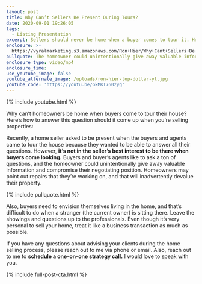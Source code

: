 ```yaml
---
layout: post
title: Why Can’t Sellers Be Present During Tours?
date: 2020-09-01 19:26:05
tags:
  - Listing Presentation
excerpt: Sellers should never be home when a buyer comes to tour it. Here’s why.
enclosure: >-
  https://vyralmarketing.s3.amazonaws.com/Ron+Hier/Why+Cant+Sellers+Be+Present+During+Tours_.mp4
pullquote: The homeowner could unintentionally give away valuable information.
enclosure_type: video/mp4
enclosure_time:
use_youtube_image: false
youtube_alternate_image: /uploads/ron-hier-top-dollar-yt.jpg
youtube_code: 'https://youtu.be/GkMKT760zyg'
---
```


{% include youtube.html %}

Why can’t homeowners be home when buyers come to tour their house? Here’s how to answer this question should it come up when you’re selling properties:&nbsp;

Recently, a home seller asked to be present when the buyers and agents came to tour the house because they wanted to be able to answer all their questions. However, **it’s not in the seller’s best interest to be there when buyers come looking.** Buyers and buyer’s agents like to ask a ton of questions, and the homeowner could unintentionally give away valuable information and compromise their negotiating position. Homeowners may point out repairs that they’re working on, and that will inadvertently devalue their property.&nbsp;

{% include pullquote.html %}

Also, buyers need to envision themselves living in the home, and that’s difficult to do when a stranger (the current owner) is sitting there. Leave the showings and questions up to the professionals. Even though it’s very personal to sell your home, treat it like a business transaction as much as possible.&nbsp;

If you have any questions about advising your clients during the home selling process, please reach out to me via phone or email. Also, reach out to me to **schedule a one-on-one strategy call.** I would love to speak with you.&nbsp;

{% include full-post-cta.html %}